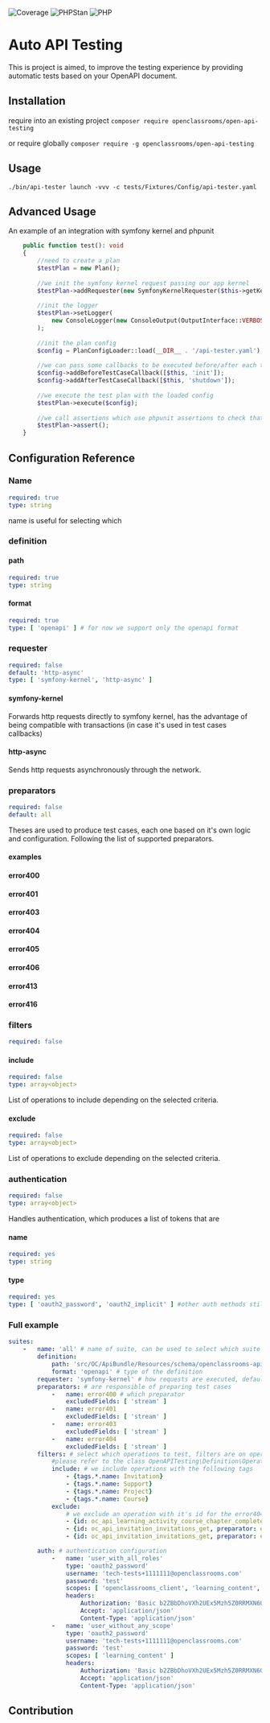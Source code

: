![Coverage](../coverage/coverage.svg?raw=true)
![PHPStan](https://img.shields.io/badge/PHPStan-level%207-brightgreen.svg?style=flat)
![PHP](https://img.shields.io/badge/PHP-%3E=%207.4-brightgreen.svg?style=flat)

# Auto API Testing

This is project is aimed, to improve the testing experience by providing automatic tests based on your OpenAPI document.

## Installation

require into an existing project
`composer require openclassrooms/open-api-testing`

or require globally
`composer require -g openclassrooms/open-api-testing`

## Usage

`./bin/api-tester launch -vvv -c tests/Fixtures/Config/api-tester.yaml`

## Advanced Usage

An example of an integration with symfony kernel and phpunit

```php
    public function test(): void
    {
        //need to create a plan
        $testPlan = new Plan();
        
        //we init the symfony kernel request passing our app kernel 
        $testPlan->addRequester(new SymfonyKernelRequester($this->getKernel()))
        
        //init the logger
        $testPlan->setLogger(
            new ConsoleLogger(new ConsoleOutput(OutputInterface::VERBOSITY_VERY_VERBOSE))
        );
       
        //init the plan config
        $config = PlanConfigLoader::load(__DIR__ . '/api-tester.yaml');
        
        //we can pass some callbacks to be executed before/after each test
        $config->addBeforeTestCaseCallback([$this, 'init']);
        $config->addAfterTestCaseCallback([$this, 'shutdown']);
        
        //we execute the test plan with the loaded config
        $testPlan->execute($config);
        
        //we call assertions which use phpunit assertions to check that all tests are passing
        $testPlan->assert();
    }
```

## Configuration Reference

### Name

```yaml
required: true
type: string
```

name is useful for selecting which

### definition

#### path

```yaml
required: true
type: string
```

#### format

```yaml
required: true
type: [ 'openapi' ] # for now we support only the openapi format
```

### requester

```yaml
required: false
default: 'http-async'
type: [ 'symfony-kernel', 'http-async' ]
```

#### symfony-kernel

Forwards http requests directly to symfony kernel, has the advantage of being compatible with transactions (in case it's
used in test cases callbacks)

#### http-async

Sends http requests asynchronously through the network.

### preparators

```yaml
required: false
default: all
```

Theses are used to produce test cases, each one based on it's own logic and configuration.
Following the list of supported preparators.

#### examples

#### error400

#### error401

#### error403

#### error404

#### error405

#### error406

#### error413

#### error416

### filters

```yaml
required: false
```

#### include

```yaml
required: false
type: array<object>
```

List of operations to include depending on the selected criteria.

#### exclude

```yaml
required: false
type: array<object>
```

List of operations to exclude depending on the selected criteria.

### authentication

```yaml
required: false
type: array<object>
```

Handles authentication, which produces a list of tokens that are

#### name

```yaml
required: yes
type: string
```

#### type

```yaml
required: yes
type: [ 'oauth2_password', 'oauth2_implicit' ] #other auth methods still need support
```

### Full example

```yaml
suites:
    -   name: 'all' # name of suite, can be used to select which suite to launch
        definition:
            path: 'src/OC/ApiBundle/Resources/schema/openclassrooms-api.yml' # path/url of the definition document
            format: 'openapi' # type of the definition
        requester: 'symfony-kernel' # how requests are executed, default: http-async
        preparators: # are responsible of preparing test cases
            -   name: error400 # which preparator
                excludedFields: [ 'stream' ]
            -   name: error401
                excludedFields: [ 'stream' ]
            -   name: error403
                excludedFields: [ 'stream' ]
            -   name: error404
                excludedFields: [ 'stream' ]
        filters: # select which operations to test, filters are on operations properties
            #please refer to the class OpenAPITesting\Definition\Operation
            include: # we include operations with the following tags
                - {tags.*.name: Invitation}
                - {tags.*.name: Support}
                - {tags.*.name: Project}
                - {tags.*.name: Course}
            exclude: 
                # we exclude an operation with it's id for the error404 preparator
                - {id: oc_api_learning_activity_course_chapter_complete_post, preparator: error404}
                - {id: oc_api_invitation_invitations_get, preparator: error401}
                - {id: oc_api_invitation_invitations_get, preparator: error403}

        auth: # authentication configuration
            -   name: 'user_with_all_roles'
                type: 'oauth2_password'
                username: 'tech-tests+1111111@openclassrooms.com'
                password: 'test'
                scopes: [ 'openclassrooms_client', 'learning_content', 'user_learning_activity' ]
                headers:
                    Authorization: 'Basic b2ZBbDhoVXh2UEx5Mzh5Z0RRMXN6QU9SOmdQbFd0YWlIZ245RDZleUhyOTBLbTBsaWpiVlM2bQ=='
                    Accept: 'application/json'
                    Content-Type: 'application/json'
            -   name: 'user_without_any_scope'
                type: 'oauth2_password'
                username: 'tech-tests+1111111@openclassrooms.com'
                password: 'test'
                scopes: [ 'learning_content' ]
                headers:
                    Authorization: 'Basic b2ZBbDhoVXh2UEx5Mzh5Z0RRMXN6QU9SOmdQbFd0YWlIZ245RDZleUhyOTBLbTBsaWpiVlM2bQ=='
                    Accept: 'application/json'
                    Content-Type: 'application/json'

```

## Contribution
